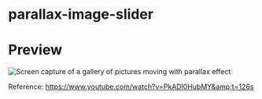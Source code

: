 # parallax-image-slider

# Preview

<img src="https://github.com/leoscc/parallax-image-slider/assets/62032328/96e63582-b79f-482d-ba0a-d2c4ee03433d" alt="Screen capture of a gallery of pictures moving with parallax effect" />


Reference: https://www.youtube.com/watch?v=PkADl0HubMY&amp;t=126s



